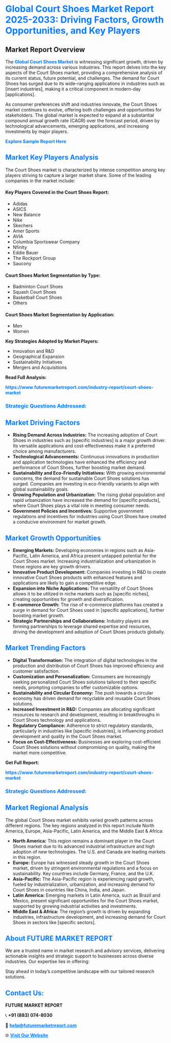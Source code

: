 <h1 style="color: #007BFF;">Global Court Shoes Market Report 2025-2033: Driving Factors, Growth Opportunities, and Key Players</h1>

<section id="overview">
<h2>Market Report Overview</h2>
<p>The <a href="https://www.futuremarketreport.com/industry-report/court-shoes-market" style="color: #007BFF; text-decoration: none;"><strong>Global Court Shoes Market</strong></a> is witnessing significant growth, driven by increasing demand across various industries. This report delves into the key aspects of the Court Shoes market, providing a comprehensive analysis of its current status, future potential, and challenges. The demand for Court Shoes has surged due to its wide-ranging applications in industries such as [insert industries], making it a critical component in modern-day [applications].</p>
<p>As consumer preferences shift and industries innovate, the Court Shoes market continues to evolve, offering both challenges and opportunities for stakeholders. The global market is expected to expand at a substantial compound annual growth rate (CAGR) over the forecast period, driven by technological advancements, emerging applications, and increasing investments by major players.</p>
</section>

<section id="overview">
<p><a href="https://www.futuremarketreport.com/request-sample/reportId=51279" style="color: #007BFF; text-decoration: none;"><strong>Explore Sample Report Here</strong></a></p>
</section>

<section id="key-players">
<h2 style="color: #007BFF;">Market Key Players Analysis</h2>
<p>The Court Shoes market is characterized by intense competition among key players striving to capture a larger market share. Some of the leading companies in the market include:</p>
<h4>Key Players Covered in the Court Shoes Report:</h4>
<ul><li>Adidas</li><li>ASICS</li><li>New Balance</li><li>Nike</li><li>Skechers</li><li>Amer Sports</li><li>AVIA</li><li>Columbia Sportswear Company</li><li>Nfinity</li><li>Eddie Bauer</li><li>The Rockport Group</li><li>Saucony</li></ul>
<h4>Court Shoes Market Segmentation by Type:</h4>
<ul><li>Badminton Court Shoes</li><li>Squash Court Shoes</li><li>Basketball Court Shoes</li><li>Others</li></ul>

<h4>Court Shoes Market Segmentation by Application:</h4>
<ul><li>Men</li><li>Women</li></ul>
<p><strong>Key Strategies Adopted by Market Players:</strong></p>
<ul>
<li>Innovation and R&D</li>
<li>Geographical Expansion</li>
<li>Sustainability Initiatives</li>
<li>Mergers and Acquisitions</li>
</ul>
</section>

<section>
<p><strong>Read Full Analysis: </strong></p><a href="https://www.futuremarketreport.com/industry-report/court-shoes-market" style="color: #007BFF; text-decoration: none;"><strong>https://www.futuremarketreport.com/industry-report/court-shoes-market</strong></a>
<h3 style="color: #007BFF;">Strategic Questions Addressed:</h3>
</section>

<section id="driving-factors">
<h2 style="color: #007BFF;">Market Driving Factors</h2>
<ul>
<li><strong>Rising Demand Across Industries:</strong> The increasing adoption of Court Shoes in industries such as [specific industries] is a major growth driver. Its versatile applications and cost-effectiveness make it a preferred choice among manufacturers.</li>
<li><strong>Technological Advancements:</strong> Continuous innovations in production and application technologies have enhanced the efficiency and performance of Court Shoes, further boosting market demand.</li>
<li><strong>Sustainability and Eco-Friendly Initiatives:</strong> With growing environmental concerns, the demand for sustainable Court Shoes solutions has surged. Companies are investing in eco-friendly variants to align with global sustainability goals.</li>
<li><strong>Growing Population and Urbanization:</strong> The rising global population and rapid urbanization have increased the demand for [specific products], where Court Shoes plays a vital role in meeting consumer needs.</li>
<li><strong>Government Policies and Incentives:</strong> Supportive government regulations and incentives for industries using Court Shoes have created a conducive environment for market growth.</li>
</ul>
</section>

<section id="growth-opportunities">
<h2 style="color: #007BFF;">Market Growth Opportunities</h2>
<ul>
<li><strong>Emerging Markets:</strong> Developing economies in regions such as Asia-Pacific, Latin America, and Africa present untapped potential for the Court Shoes market. Increasing industrialization and urbanization in these regions are key growth drivers.</li>
<li><strong>Innovative Product Development:</strong> Companies investing in R&D to create innovative Court Shoes products with enhanced features and applications are likely to gain a competitive edge.</li>
<li><strong>Expansion into Niche Applications:</strong> The versatility of Court Shoes allows it to be utilized in niche markets such as [specific niches], creating opportunities for growth and diversification.</li>
<li><strong>E-commerce Growth:</strong> The rise of e-commerce platforms has created a surge in demand for Court Shoes used in [specific applications], further boosting market growth.</li>
<li><strong>Strategic Partnerships and Collaborations:</strong> Industry players are forming partnerships to leverage shared expertise and resources, driving the development and adoption of Court Shoes products globally.</li>
</ul>
</section>

<section id="trending-factors">
<h2 style="color: #007BFF;">Market Trending Factors</h2>
<ul>
<li><strong>Digital Transformation:</strong> The integration of digital technologies in the production and distribution of Court Shoes has improved efficiency and customer satisfaction.</li>
<li><strong>Customization and Personalization:</strong> Consumers are increasingly seeking personalized Court Shoes solutions tailored to their specific needs, prompting companies to offer customizable options.</li>
<li><strong>Sustainability and Circular Economy:</strong> The push towards a circular economy has driven demand for recyclable and reusable Court Shoes solutions.</li>
<li><strong>Increased Investment in R&D:</strong> Companies are allocating significant resources to research and development, resulting in breakthroughs in Court Shoes technology and applications.</li>
<li><strong>Regulatory Compliance:</strong> Adherence to strict regulatory standards, particularly in industries like [specific industries], is influencing product development and quality in the Court Shoes market.</li>
<li><strong>Focus on Cost-Effectiveness:</strong> Businesses are exploring cost-efficient Court Shoes solutions without compromising on quality, making the market more competitive.</li>
</ul>
</section>

<section>
<p><strong>Get Full Report: </strong></p><a href="https://www.futuremarketreport.com/industry-report/court-shoes-market" style="color: #007BFF; text-decoration: none;"><strong>https://www.futuremarketreport.com/industry-report/court-shoes-market</strong></a>
<h3 style="color: #007BFF;">Strategic Questions Addressed:</h3>
</section>


<section id="regional-analysis">
<h2 style="color: #007BFF;">Market Regional Analysis</h2>
<p>The global Court Shoes market exhibits varied growth patterns across different regions. The key regions analyzed in this report include North America, Europe, Asia-Pacific, Latin America, and the Middle East & Africa:</p>
<ul>
<li><strong>North America:</strong> This region remains a dominant player in the Court Shoes market due to its advanced industrial infrastructure and high adoption of new technologies. The U.S. and Canada are leading markets in this region.</li>
<li><strong>Europe:</strong> Europe has witnessed steady growth in the Court Shoes market, driven by stringent environmental regulations and a focus on sustainability. Key countries include Germany, France, and the U.K.</li>
<li><strong>Asia-Pacific:</strong> The Asia-Pacific region is experiencing rapid growth, fueled by industrialization, urbanization, and increasing demand for Court Shoes in countries like China, India, and Japan.</li>
<li><strong>Latin America:</strong> Emerging markets in Latin America, such as Brazil and Mexico, present significant opportunities for the Court Shoes market, supported by growing industrial activities and investments.</li>
<li><strong>Middle East & Africa:</strong> The region’s growth is driven by expanding industries, infrastructure development, and increasing demand for Court Shoes in sectors like [specific sectors].</li>
</ul>
</section>

<footer>
<h2 style="color: #007BFF;">About FUTURE MARKET REPORT</h2>
<p>We are a trusted name in market research and advisory services, delivering actionable insights and strategic support to businesses across diverse industries. Our expertise lies in offering:</p>

<p>Stay ahead in today’s competitive landscape with our tailored research solutions.</p>

<h2 style="color: #007BFF;">Contact Us:</h2>
<p><strong>FUTURE MARKET REPORT</strong></p>
<p>📞 <strong>+91 (883) 074-8030</strong></p>
<p>📧 <strong><a href="mailto:help@futuremarketreport.com" style="color: #007BFF;">help@futuremarketreport.com</a></strong></p>
<p>🌐 <strong><a href="https://www.futuremarketreport.com/" style="color: #007BFF;">Visit Our Website</a></strong></p>
</footer>